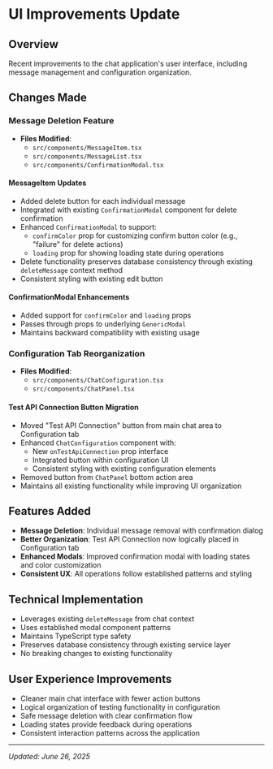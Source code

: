 # UI Improvements Update

## Overview
Recent improvements to the chat application's user interface, including message management and configuration organization.

## Changes Made

### Message Deletion Feature
- **Files Modified**: 
  - `src/components/MessageItem.tsx`
  - `src/components/MessageList.tsx`
  - `src/components/ConfirmationModal.tsx`

#### MessageItem Updates
- Added delete button for each individual message
- Integrated with existing `ConfirmationModal` component for delete confirmation
- Enhanced `ConfirmationModal` to support:
  - `confirmColor` prop for customizing confirm button color (e.g., "failure" for delete actions)
  - `loading` prop for showing loading state during operations
- Delete functionality preserves database consistency through existing `deleteMessage` context method
- Consistent styling with existing edit button

#### ConfirmationModal Enhancements
- Added support for `confirmColor` and `loading` props
- Passes through props to underlying `GenericModal`
- Maintains backward compatibility with existing usage

### Configuration Tab Reorganization
- **Files Modified**:
  - `src/components/ChatConfiguration.tsx`
  - `src/components/ChatPanel.tsx`

#### Test API Connection Button Migration
- Moved "Test API Connection" button from main chat area to Configuration tab
- Enhanced `ChatConfiguration` component with:
  - New `onTestApiConnection` prop interface
  - Integrated button within configuration UI
  - Consistent styling with existing configuration elements
- Removed button from `ChatPanel` bottom action area
- Maintains all existing functionality while improving UI organization

## Features Added
- **Message Deletion**: Individual message removal with confirmation dialog
- **Better Organization**: Test API Connection now logically placed in Configuration tab
- **Enhanced Modals**: Improved confirmation modal with loading states and color customization
- **Consistent UX**: All operations follow established patterns and styling

## Technical Implementation
- Leverages existing `deleteMessage` from chat context
- Uses established modal component patterns
- Maintains TypeScript type safety
- Preserves database consistency through existing service layer
- No breaking changes to existing functionality

## User Experience Improvements
- Cleaner main chat interface with fewer action buttons
- Logical organization of testing functionality in configuration
- Safe message deletion with clear confirmation flow
- Loading states provide feedback during operations
- Consistent interaction patterns across the application

---

*Updated: June 26, 2025*
